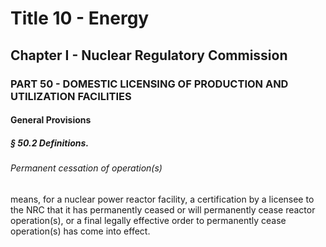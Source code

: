 
# Title 10 - Energy
## Chapter I - Nuclear Regulatory Commission
### PART 50 - DOMESTIC LICENSING OF PRODUCTION AND UTILIZATION FACILITIES
#### General Provisions
##### § 50.2 Definitions.
###### Permanent cessation of operation(s)

means, for a nuclear power reactor facility, a certification by a licensee to the NRC that it has permanently ceased or will permanently cease reactor operation(s), or a final legally effective order to permanently cease operation(s) has come into effect.
